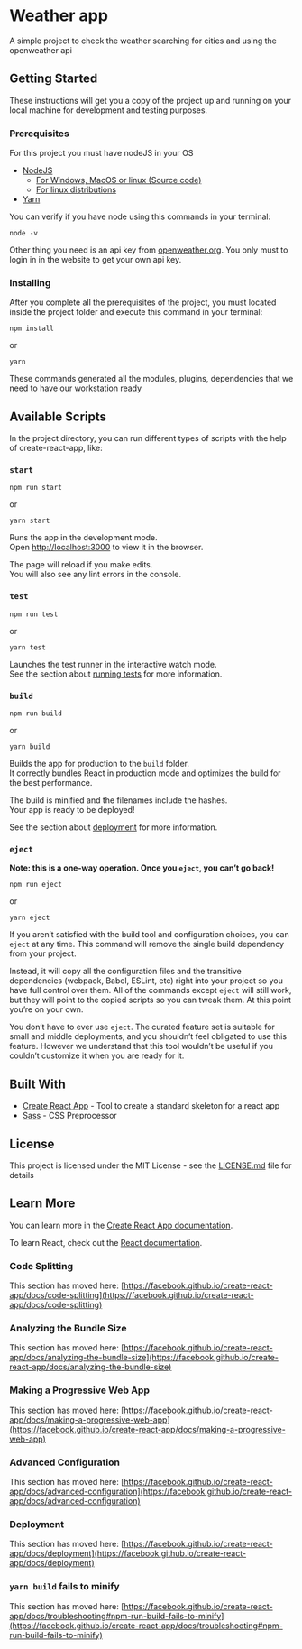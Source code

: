 # Weather app

A simple project to check the weather searching for cities and using the openweather api

## Getting Started

These instructions will get you a copy of the project up and running on your local machine for development and testing purposes.

### Prerequisites

For this project you must have nodeJS in your OS

- [NodeJS](https://nodejs.org/es/)
    - [For Windows, MacOS or linux (Source code)](https://nodejs.org/es/download/)
    - [For linux distributions](https://nodejs.org/es/download/package-manager/)
- [Yarn](https://yarnpkg.com/en/docs/install#debian-stable)

You can verify if you have node using this commands in your terminal:

```
node -v
```

Other thing you need is an api key from [openweather.org](https://openweathermap.org/). You only must to login in in the website to get your own api key.

### Installing

After you complete all the prerequisites of the project, you must located inside the project folder and execute this command in your terminal:

```
npm install
```

or

```
yarn
```

These commands generated all the modules, plugins, dependencies that we need to have our workstation ready

## Available Scripts

In the project directory, you can run different types of scripts with the help of create-react-app, like:

### `start`

```
npm run start
```
or

```
yarn start
```

Runs the app in the development mode.\
Open [http://localhost:3000](http://localhost:3000) to view it in the browser.

The page will reload if you make edits.\
You will also see any lint errors in the console.

### `test`

```
npm run test
```
or

```
yarn test
```

Launches the test runner in the interactive watch mode.\
See the section about [running tests](https://facebook.github.io/create-react-app/docs/running-tests) for more information.

### `build`

```
npm run build
```
or

```
yarn build
```

Builds the app for production to the `build` folder.\
It correctly bundles React in production mode and optimizes the build for the best performance.

The build is minified and the filenames include the hashes.\
Your app is ready to be deployed!

See the section about [deployment](https://facebook.github.io/create-react-app/docs/deployment) for more information.

### `eject`

**Note: this is a one-way operation. Once you `eject`, you can’t go back!**

```
npm run eject
```
or

```
yarn eject
```

If you aren’t satisfied with the build tool and configuration choices, you can `eject` at any time. This command will remove the single build dependency from your project.

Instead, it will copy all the configuration files and the transitive dependencies (webpack, Babel, ESLint, etc) right into your project so you have full control over them. All of the commands except `eject` will still work, but they will point to the copied scripts so you can tweak them. At this point you’re on your own.

You don’t have to ever use `eject`. The curated feature set is suitable for small and middle deployments, and you shouldn’t feel obligated to use this feature. However we understand that this tool wouldn’t be useful if you couldn’t customize it when you are ready for it.

## Built With

* [Create React App](https://github.com/facebook/create-react-app) - Tool to create a standard skeleton for a react app
* [Sass](https://sass-lang.com/) - CSS Preprocessor

## License

This project is licensed under the MIT License - see the [LICENSE.md](LICENSE.md) file for details


## Learn More

You can learn more in the [Create React App documentation](https://facebook.github.io/create-react-app/docs/getting-started).

To learn React, check out the [React documentation](https://reactjs.org/).

### Code Splitting

This section has moved here: [https://facebook.github.io/create-react-app/docs/code-splitting](https://facebook.github.io/create-react-app/docs/code-splitting)

### Analyzing the Bundle Size

This section has moved here: [https://facebook.github.io/create-react-app/docs/analyzing-the-bundle-size](https://facebook.github.io/create-react-app/docs/analyzing-the-bundle-size)

### Making a Progressive Web App

This section has moved here: [https://facebook.github.io/create-react-app/docs/making-a-progressive-web-app](https://facebook.github.io/create-react-app/docs/making-a-progressive-web-app)

### Advanced Configuration

This section has moved here: [https://facebook.github.io/create-react-app/docs/advanced-configuration](https://facebook.github.io/create-react-app/docs/advanced-configuration)

### Deployment

This section has moved here: [https://facebook.github.io/create-react-app/docs/deployment](https://facebook.github.io/create-react-app/docs/deployment)

### `yarn build` fails to minify

This section has moved here: [https://facebook.github.io/create-react-app/docs/troubleshooting#npm-run-build-fails-to-minify](https://facebook.github.io/create-react-app/docs/troubleshooting#npm-run-build-fails-to-minify)
